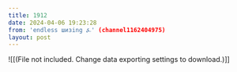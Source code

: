 ```yaml
---
title: 1912
date: 2024-04-06 19:23:28
from: 'endless шизing ⍼' (channel1162404975)
layout: post
---
```


![[(File not included. Change data exporting settings to download.)]]


